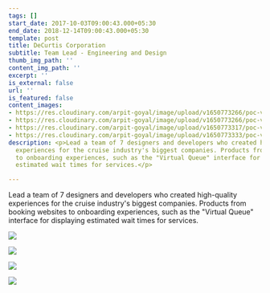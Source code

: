 ```yaml
---
tags: []
start_date: 2017-10-03T09:00:43.000+05:30
end_date: 2018-12-14T09:00:43.000+05:30
template: post
title: DeCurtis Corporation
subtitle: Team Lead - Engineering and Design
thumb_img_path: ''
content_img_path: ''
excerpt: ''
is_external: false
url: ''
is_featured: false
content_images:
- https://res.cloudinary.com/arpit-goyal/image/upload/v1650773266/poc-vq.netlify.app__Samsung_Galaxy_S8_1_eaow82.png
- https://res.cloudinary.com/arpit-goyal/image/upload/v1650773266/poc-vq.netlify.app__Samsung_Galaxy_S8_y9n3po.png
- https://res.cloudinary.com/arpit-goyal/image/upload/v1650773317/poc-vq.netlify.app__Samsung_Galaxy_S8_2_ztwoj0.png
- https://res.cloudinary.com/arpit-goyal/image/upload/v1650773333/poc-vq.netlify.app__Samsung_Galaxy_S8_3_osa0b3.png
description: <p>Lead a team of 7 designers and developers who created high-quality
  experiences for the cruise industry's biggest companies. Products from booking websites
  to onboarding experiences, such as the "Virtual Queue" interface for displaying
  estimated wait times for services.</p>

---
```

Lead a team of 7 designers and developers who created high-quality experiences for the cruise industry's biggest companies. Products from booking websites to onboarding experiences, such as the "Virtual Queue" interface for displaying estimated wait times for services.

![](https://res.cloudinary.com/arpit-goyal/image/upload/v1650773266/poc-vq.netlify.app__Samsung_Galaxy_S8_y9n3po.png)

![](https://res.cloudinary.com/arpit-goyal/image/upload/v1650773266/poc-vq.netlify.app__Samsung_Galaxy_S8_1_eaow82.png)

![](https://res.cloudinary.com/arpit-goyal/image/upload/v1650773317/poc-vq.netlify.app__Samsung_Galaxy_S8_2_ztwoj0.png)

![](https://res.cloudinary.com/arpit-goyal/image/upload/v1650773333/poc-vq.netlify.app__Samsung_Galaxy_S8_3_osa0b3.png)